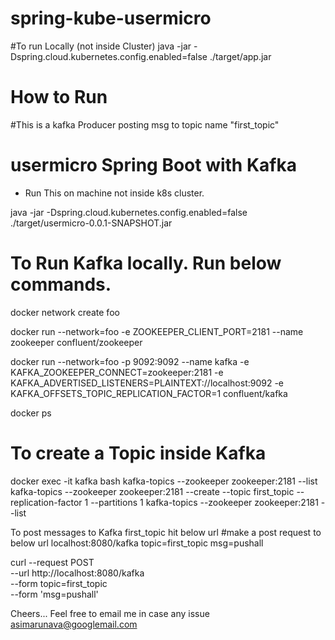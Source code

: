 # spring-kube-usermicro
#To run Locally (not inside Cluster)
java -jar -Dspring.cloud.kubernetes.config.enabled=false ./target/app.jar

# How to Run
#This is a kafka Producer posting msg to  topic name "first_topic"
# usermicro Spring Boot with Kafka
* Run This on machine not inside k8s cluster.

java -jar -Dspring.cloud.kubernetes.config.enabled=false ./target/usermicro-0.0.1-SNAPSHOT.jar
# To Run Kafka locally. Run below commands.
docker network create foo

docker run --network=foo -e ZOOKEEPER_CLIENT_PORT=2181 --name zookeeper confluent/zookeeper

docker run --network=foo -p 9092:9092 --name kafka  -e KAFKA_ZOOKEEPER_CONNECT=zookeeper:2181 -e KAFKA_ADVERTISED_LISTENERS=PLAINTEXT://localhost:9092 -e KAFKA_OFFSETS_TOPIC_REPLICATION_FACTOR=1  confluent/kafka

docker ps

# To create a Topic inside Kafka
docker exec -it kafka bash
kafka-topics --zookeeper zookeeper:2181 --list
kafka-topics --zookeeper zookeeper:2181 --create --topic first_topic --replication-factor 1 --partitions 1
kafka-topics --zookeeper zookeeper:2181 --list


To post messages to Kafka first_topic hit below url
#make a post request to below url
localhost:8080/kafka
topic=first_topic
msg=pushall


curl --request POST \
  --url http://localhost:8080/kafka \
  --form topic=first_topic \
  --form 'msg=pushall'


Cheers...
Feel free to email me in case any issue
asimarunava@googlemail.com
